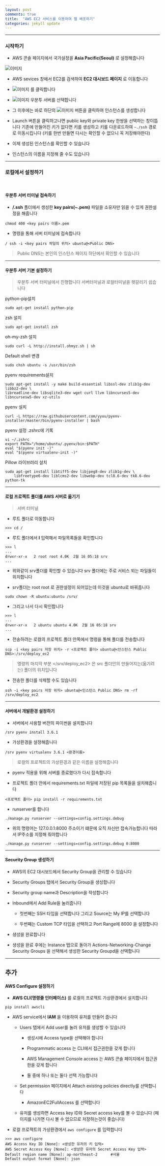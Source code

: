 ```yaml
---
layout: post
comments: true
title:  "AWS EC2 서비스를 이용하여 웹 배포하기"
categories: jekyll update
---
```

---

### 시작하기

- AWS 콘솔 페이지에서 국가설정을 **Asia Pacific(Seoul)** 로 설정해줍니다

![이미지](https://thenry0401.github.io//images/region.png)

- AWS sevices 창에서 EC2를 검색하여 **EC2 대시보드 페이지** 로 이동합니다

- ![이미지](https://thenry0401.github.io//images/런치인스턴스.png) 를 클릭합니다

- ![이미지](https://thenry0401.github.io//images/우분투서버.png) 우분투 서버를 선택합니다

- 그 이후에는 바로 하단의 ![이미지](https://thenry0401.github.io//images/리뷰앤런치.png) 버튼을 클릭하여 인스턴스를 생성합니다

- Launch 버튼을 클릭하고나면 public key와 private key 한쌍을 선택하는 창이뜹니다
기존에 만들어진 키가 없다면 키를 생성하고 키를 다운로드하여 `~./ssh` 경로로 이동시킵니다
(키를 한번 만들면 다시는 확인할 수 없으니 꼭 저장해야한다)

- 이제 생성된 인스턴스를 확인할 수 있습니다

- 인스턴스의 이름을 지정해 줄 수도 있습니다

---

### 로컬에서 설정하기

<br>

#### 우분투 서버 터미널 접속하기

- **/.ssh** 폴더에서 생성한 **key pairs(~.pem)** 파일을 소유자만 읽을 수 있게 권한설정을 해줍니다
```
chmod 400 <key pairs 이름>.pem
```

- 명령을 통해 서버 터미널에 접속합니다
```
/ ssh -i <key pairs 파일의 위치> ubuntu@<Public DNS>
```

> Public DNS는 본인의 인스턴스 페이지 하단에서 확인할 수 있습니다

---

#### 우분투 서버 기본 설정하기

>우분투 서버 터미널에서 진행합니다
>서버터미널과 로컬터미널을 헷갈리기 쉽습니다

python-pip설치

```
sudo apt-get install python-pip
```

zsh 설치

```
sudo apt-get install zsh
```

oh-my-zsh 설치

```
sudo curl -L http://install.ohmyz.sh | sh
```

Default shell 변경

```
sudo chsh ubuntu -s /usr/bin/zsh
```

pyenv requirements설치

```
sudo apt-get install -y make build-essential libssl-dev zlib1g-dev libbz2-dev \
libreadline-dev libsqlite3-dev wget curl llvm libncurses5-dev libncursesw5-dev xz-utils
```

pyenv 설치

```
curl -L https://raw.githubusercontent.com/yyuu/pyenv-installer/master/bin/pyenv-installer | bash
```

pyenv 설정 .zshrc에 기록

```
vi ~/.zshrc
export PATH="/home/ubuntu/.pyenv/bin:$PATH"
eval "$(pyenv init -)"
eval "$(pyenv virtualenv-init -)"
```

Pillow 라이브러리 설치

```
sudo apt-get install libtiff5-dev libjpeg8-dev zlib1g-dev \
    libfreetype6-dev liblcms2-dev libwebp-dev tcl8.6-dev tk8.6-dev python-tk
```

---

#### 로컬 프로젝트 폴더를 AWS 서버로 옮기기

>서버 터미널

- 루트 폴더로 이동합니다


```
>>> cd /
```

- 루트 폴더에서 **l** 입력해서 파일목록들을 확인합니다

```
>>> l
...
drwxr-xr-x   2 root root 4.0K  2월 16 05:18 srv
...
```

- 위와같이 srv폴더를 확인할 수 있습니다
srv 폴더에는 주로 서비스 되는 파일들이 위치합니다

-  srv폴더는 root root 로 권한설정이 되어있는데 이것을 ubuntu로 바꿔줍니다

```
sudo chown -R ubuntu:ubuntu /srv/
```

- 그리고 나서 다시 확인합니다

```
>>> l
...
drwxr-xr-x   2 ubuntu ubuntu 4.0K  2월 16 05:18 srv
...
```

- 전송하려는 로컬의 프로젝트 폴더 안쪽에서 명령을 통해 폴더를 전송합니다

```
scp -i <key pairs 저장 위치> -r <프로젝트 폴더> ubuntu@<인스턴스 Public DNS>:/srv/deploy_ec2
```

> 명령의 마지막 부분 </srv/deploy_ec2> 은 src 폴더안의 만들어지는(옮기려는) 폴더의 위치입니다

- 전송한 폴더를 삭제할 수도 있습니다

```
ssh -i <key pairs 저장 위치> ubuntu@<인스턴스 Public DNS> rm -rf /srv/deploy_ec2
```

---

#### 서버에서 개발환경 설정하기

- 서버에서 사용할 버전의 파이썬을 설치합니다

```
/srv pyenv install 3.6.1
```

- 가상환경을 설정해줍니다

```
/srv pyenv virtualenv 3.6.1 <환경이름>
```

> 로컬의 프로젝트의 가상환경과 같은 이름을 설정해줍니다

- pyenv 적용을 위해 서버를 종료했다가 다시 접속합니다

- 프로젝트 폴더 안에서 requirements.txt 파일에 저장된 pip 목록들을 설치해줍니다

```
<프로젝트 폴더> pip install -r requirements.txt
```

- runserver를 합니다

```
./manage.py runserver --settings=config.settings.debug
```

- 위의 명령어는 127.0.0.1:8000 주소이기 떄문에 오직 자신만 접속가능합니다
따라서 IP주소를 지정해 줘야합니다

```
./manage.py runserver --settings=config.settings.debug 0:8000
```

---

#### Security Group 생성하기

- AWS의 EC2 대시보드에서 Security Group을 관리할 수 있습니다

- Security Groups 탭에서 Security Group을 생성합니다

- Security group name과 Description을 작성합니다

- Inbound에서 Add Rule을 눌러줍니다

  - 첫번째는 SSH 타입을 선택합니다 그리고 Source는 My IP를 선택합니다

  - 두번째는 Custom TCP 타입을 선택하고 Port Range에 8000 을 설정합니다

- 생성을 완료합니다

- 생성을 완료 후에는 Instance 탭으로 돌아가 Actions-Networking-Change Security Groups 을 선택해서 생성한 Security Groupd을 선택합니다




---

## 추가

#### AWS Configure 설정하기

- **AWS CLI(명령줄 인터페이스)** 를 로컬의 프로젝트 가상환경에서 설치합니다

```
pip install awscli
```

- AWS service에서 **IAM** 을 이용하여 유저를 만들어 줍니다

  - Users 탭에서 Add user를 눌러 유저를 생성할 수 있습니다

    - 생성시에 Access type을 선택해야 합니다

    - Programmatic access 는 CLI에서 접근권한을 갖게 합니다

    - AWS Management Console access 는 AWS 콘솔 페이지에서 접근권한을 갖게 합니다

    - 둘 중에 하나 또는 둘다 선택 가능합니다

  - Set permission 페이지에서 Attach existing policies directly를 선택합니다

    - AmazonEC2FullAccess 를 선택합니다

  - 유저를 생성하면 Access key ID와 Secret access key를 볼 수 있습니다
  (페이지를 나가면 다시 볼 수 없으므로 저장하는것이 좋습니다)

- 로컬 프로젝트의 가상환경에서 `aws configure` 를 입력합니다

```
>>> aws configure
AWS Access Key ID [None]: <생성한 유저의 키 입력>
AWS Secret Access Key [None]: <생성한 유저의 Secret Access Key 입력>
Default region name [None]: ap-northeast-2      #서울
Default output format [None]: json
```

